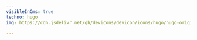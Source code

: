 ```yaml
---
visibleInCms: true
techno: hugo
img: https://cdn.jsdelivr.net/gh/devicons/devicon/icons/hugo/hugo-original.svg

---
```

